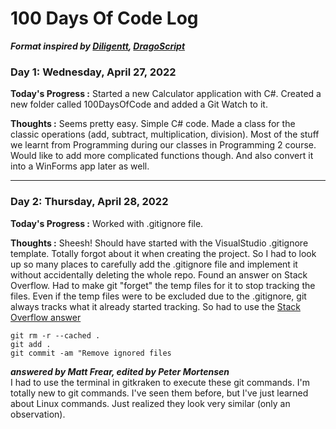 # 100 Days Of Code Log
**<i>Format inspired by <a href="https://github.com/GarnettGrant/diliGentt-100-days-of-code/blob/main/log.md#100-days-of-code---log">Diligentt</a>, <a href="https://github.com/DragoScript/100-DOC-Journal#100-days-of-code---journal">DragoScript</a></i>**

### Day 1: Wednesday, April 27, 2022

**Today's Progress :**
Started a new Calculator application with C#. Created a new folder called 100DaysOfCode and added a Git Watch to it.

**Thoughts :**
Seems pretty easy. Simple C# code. Made a class for the classic operations (add, subtract, multiplication, division). Most of the stuff we learnt from Programming during our classes in Programming 2 course. Would like to add more complicated functions though. And also convert it into a WinForms app later as well.
<hr>

### Day 2: Thursday, April 28, 2022

**Today's Progress :**
Worked with .gitignore file.

**Thoughts :**
Sheesh! Should have started with the VisualStudio .gitignore template. Totally forgot about it when creating the project. So I had to look up so many places to carefully add the .gitignore file and implement it without accidentally deleting the whole repo. Found an answer on Stack Overflow. Had to make git "forget" the temp files for it to stop tracking the files. Even if the temp files were to be excluded due to the .gitignore, git always tracks what it already started tracking. So had to use the <a href="https://stackoverflow.com/questions/1274057/how-can-i-make-git-forget-about-a-file-that-was-tracked-but-is-now-in-gitign">Stack Overflow answer</a>
```
git rm -r --cached .
git add .
git commit -am "Remove ignored files
```
*****<i>answered by Matt Frear, edited by Peter Mortensen</i>*****<br>
I had to use the terminal in gitkraken to execute these git commands. I'm totally new to git commands. I've seen them before, but I've just learned about Linux commands. Just realized they look very similar (only an observation).
